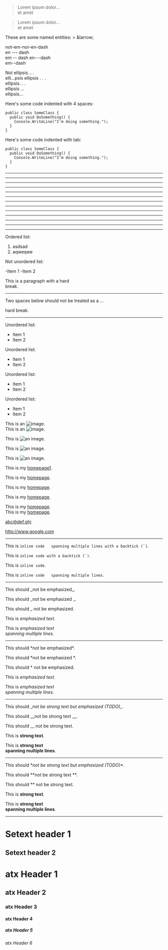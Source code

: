   > Lorem ipsum dolor...  
  > et amet

> Lorem ipsum dolor...  
> et amet

These are some named entities: &gt; &larrow;

not-em-nor-en-dash  
en --- dash  
em -- dash
en---dash  
em--dash

Not ellipsis .. .  
elli...psis
ellipsis . . .  
ellipsis. . .  
ellipsis ...  
ellipsis...  

Here's some code indented with 4 spaces:

    public class SomeClass {
      public void DoSomething() {
        Console.WriteLine("I'm doing something.");
      }
    }

Here's some code indented with tab:

	public class SomeClass {
	  public void DoSomething() {
	    Console.WriteLine("I'm doing something.");
	  }
	}

* * * * 

* * * *

* * * *

* * *

- - - - -

- - - -

- - -


****

***

***

-----

----

---

Ordered list:

1. asdsad
2. aqweqwe

Not unordered list:

-Item 1
-Item 2

This is a paragraph with a hard  
break.

***

Two spaces below should not be treated as a ...
  
hard break.

***

Unordered list:

 + Item 1
 + Item 2

Unordered list:

 - Item 1
 - Item 2

Unordered list:

  * Item 1
  * Item 2

Unordered list:

* Item 1
* Item 2

This is an ![image][lorem1].  
This is an ![image][lorem2].

[lorem1]: http://lorempixel.com/output/abstract-q-c-32-32-9.jpg
[lorem2]: http://lorempixel.com/output/abstract-q-c-32-32-9.jpg "Lorem Pixel"

This is ![an image](http://lorempixel.com/output/abstract-q-c-32-32-9.jpg "Lorem Pixel").

This is ![an image](http://lorempixel.com/output/abstract-q-c-32-32-9.jpg "").

This is ![an image](http://lorempixel.com/output/abstract-q-c-32-32-9.jpg).

This is my [homepage1][].

This is my [homepage](http://www.marekstoj.com "Click me!").

This is my [homepage](http://www.marekstoj.com "").

This is my [homepage](http://www.marekstoj.com).

This is my [homepage][homepage1].  
This is my [homepage][homepage2].

[homepage1]: http://www.marekstoj.com
[homepage2]: http://www.marekstoj.com "My Homepage"

<abc@def.ghj>

http://www.google.com

---

This is ``inline code  
spanning multiple lines with a backtick (`)``.

This is ``inline code with a backtick (`)``.

This is `inline code`.

This is `inline code  
spanning multiple lines`.

---

This should \_not be emphasized\_.

This should _not be emphasized _.

This should _ not be emphasized.

This is _emphasized text_.

This is _emphasized text  
spanning multiple lines_.

---

This should \*not be emphasized\*.

This should *not be emphasized *.

This should * not be emphasized.

This is *emphasized text*.

This is *emphasized text  
spanning multiple lines*.

---

This should \__not be strong text but emphasized (TODO)\__.

This should __not be strong text __.

This should __ not be strong text.

This is __strong text__.

This is __strong text  
spanning multiple lines__.

---

This should \**not be strong text but emphasized (TODO)\**.

This should **not be strong text **.

This should ** not be strong text.

This is **strong text**.

This is **strong text  
spanning multiple lines**.

---

Setext header 1 
===============

Setext header 2
---------------

# atx Header 1

## atx Header 2

### atx Header 3

#### atx Header 4

##### atx Header 5

###### atx Header 6
